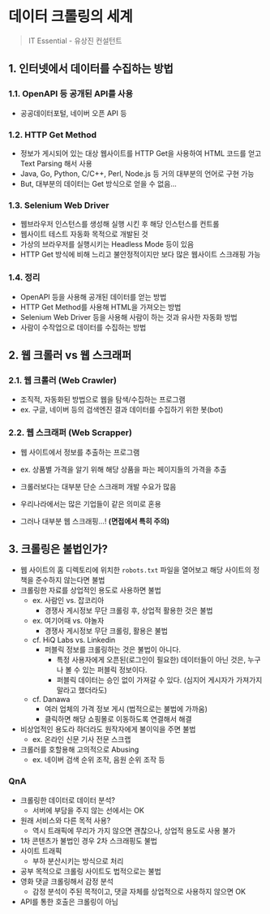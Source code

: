 # 데이터 크롤링의 세계

> IT Essential - 유상진 컨설턴트

## 1. 인터넷에서 데이터를 수집하는 방법

### 1.1. OpenAPI 등 공개된 API를 사용

- 공공데이터포털, 네이버 오픈 API 등

### 1.2. HTTP Get Method

- 정보가 게시되어 있는 대상 웹사이트를 HTTP Get을 사용하여 HTML 코드를 얻고 Text Parsing 해서 사용
- Java, Go, Python, C/C++, Perl, Node.js 등 거의 대부분의 언어로 구현 가능
- But, 대부분의 데이터는 Get 방식으로 얻을 수 없음...

### 1.3. Selenium Web Driver

- 웹브라우저 인스턴스를 생성해 실행 시킨 후 해당 인스턴스를 컨트롤
- 웹사이트 테스트 자동화 목적으로 개발된 것
- 가상의 브라우저를 실행시키는 Headless Mode 등이 있음
- HTTP Get 방식에 비해 느리고 불안정적이지만 보다 많은 웹사이트 스크래핑 가능

### 1.4. 정리

- OpenAPI 등을 사용해 공개된 데이터를 얻는 방법
- HTTP Get Method를 사용해 HTML을 가져오는 방법
- Selenium Web Driver 등을 사용해 사람이 하는 것과 유사한 자동화 방법
- 사람이 수작업으로 데이터를 수집하는 방법



## 2. 웹 크롤러 vs 웹 스크래퍼

### 2.1. 웹 크롤러 (Web Crawler)

* 조직적, 자동화된 방법으로 웹을 탐색/수집하는 프로그램
* ex. 구글, 네이버 등의 검색엔진 결과 데이터를 수집하기 위한 봇(bot)

### 2.2. 웹 스크래퍼 (Web Scrapper)

* 웹 사이트에서 정보를 추출하는 프로그램
* ex. 상품별 가격을 알기 위해 해당 상품을 파는 페이지들의 가격을 추출

* 크롤러보다는 대부분 단순 스크래퍼 개발 수요가 많음
* 우리나라에서는 많은 기업들이 같은 의미로 혼용
* 그러나 대부분 웹 스크래핑...! **(면접에서 특히 주의)**



## 3. 크롤링은 불법인가?

* 웹 사이트의 홈 디렉토리에 위치한 `robots.txt` 파일을 열어보고 해당 사이트의 정책을 준수하지 않는다면 불법
* 크롤링한 자료를 상업적인 용도로 사용하면 불법
  * ex. 사람인 vs. 잡코리아
    * 경쟁사 게시정보 무단 크롤링 후, 상업적 활용한 것은 불법
  * ex. 여기어때 vs. 야놀자
    * 경쟁사 게시정보 무단 크롤링, 활용은 불법
  * cf. HiQ Labs vs. Linkedin
    * 퍼블릭 정보를 크롤링하는 것은 불법이 아니다.
      * 특정 사용자에게 오픈된(로그인이 필요한) 데이터들이 아닌 것은, 누구나 볼 수 있는 퍼블릭 정보이다.
      * 퍼블릭 데이터는 승인 없이 가져갈 수 있다. (심지어 게시자가 가져가지 말라고 했더라도)
  * cf. Danawa
    * 여러 업체의 가격 정보 게시 (법적으로는 불법에 가까움)
    * 클릭하면 해당 쇼핑몰로 이동하도록 연결해서 해결
* 비상업적인 용도라 하더라도 원작자에게 불이익을 주면 불법
  * ex. 온라인 신문 기사 전문 스크랩
* 크롤러를 호할용해 고의적으로 Abusing
  * ex. 네이버 검색 순위 조작, 음원 순위 조작 등



### QnA

* 크롤링한 데이터로 데이터 분석?
  * 서버에 부담을 주지 않는 선에서는 OK
* 원래 서비스와 다른 목적 사용?
  * 역시 트래픽에 무리가 가지 않으면 괜찮으나, 상업적 용도로 사용 불가
* 1차 콘텐츠가 불법인 경우 2차 스크래핑도 불법 
* 사이트 트래픽
  * 부하 분산시키는 방식으로 처리
* 공부 목적으로 크롤링 사이트도 법적으로는 불법
* 영화 댓글 크롤링해서 감정 분석
  * 감정 분석이 주된 목적이고, 댓글 자체를 상업적으로 사용하지 않으면 OK
* API를 통한 호출은 크롤링이 아님